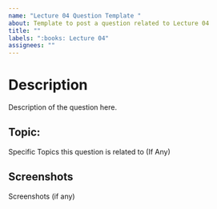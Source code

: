 ```yaml
---
name: "Lecture 04 Question Template "
about: Template to post a question related to Lecture 04
title: ""
labels: ":books: Lecture 04"
assignees: ""
---
```


# Description

Description of the question here.

## Topic:

Specific Topics this question is related to (If Any)

## Screenshots

Screenshots (if any)
